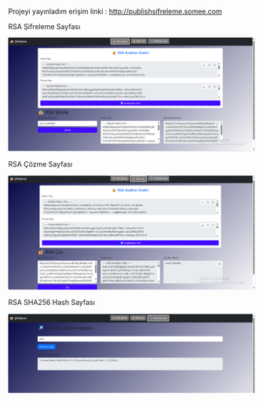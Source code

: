 Projeyi yayınladım erişim linki : http://publishsifreleme.somee.com

RSA Şifreleme Sayfası

![image alt](https://github.com/Amirelahmed/SifrelemeProjesi/blob/c806555135523bbb7a2bb0483cc396d73cd6af39/image/Ekran%20g%C3%B6r%C3%BCnt%C3%BCs%C3%BC%202025-05-25%20015310.png)

RSA Çözme Sayfası

![image alt](https://github.com/Amirelahmed/SifrelemeProjesi/blob/e449899ddd7a46939722e92e355f31fd2d462dba/image/Ekran%20g%C3%B6r%C3%BCnt%C3%BCs%C3%BC%202025-05-25%20015359.png)

RSA SHA256 Hash Sayfası

![image alt](https://github.com/Amirelahmed/SifrelemeProjesi/blob/f658e5440a7d99ea2c9fd6b9dde8e779d6cbd7ef/image/Ekran%20g%C3%B6r%C3%BCnt%C3%BCs%C3%BC%202025-05-25%20015437.png)



